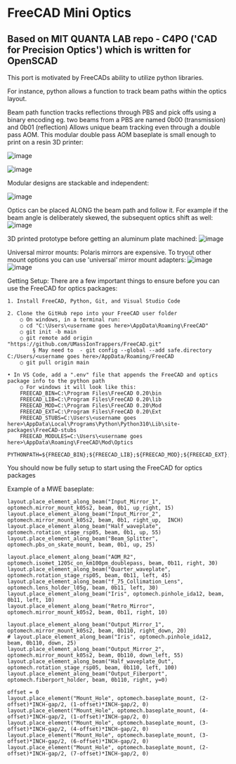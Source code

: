 # FreeCAD Mini Optics

## Based on MIT QUANTA LAB repo - C4PO ('CAD for Precision Optics') which is written for OpenSCAD

This port is motivated by FreeCADs ability to utilize python libraries.

For instance, python allows a function to track beam paths within the optics layout.

Beam path function tracks reflections through PBS and pick offs using a binary encoding
eg. two beams from a PBS are named 0b00 (transmission) and 0b01 (reflection)
Allows unique beam tracking even through a double pass AOM. This modular double pass AOM baseplate is small enough to print on a resin 3D printer:

![image](https://user-images.githubusercontent.com/103533593/225905737-54318378-d2fa-444c-aab7-e172df4a0bad.png)

![image](https://user-images.githubusercontent.com/103533593/225906192-615caded-70e3-43de-a46f-c5aa9236dd25.png)

Modular designs are stackable and independent:

![image](https://user-images.githubusercontent.com/103533593/225907411-c28c953b-345c-4921-9965-d5707ece66d7.png)


Optics can be placed ALONG the beam path and follow it. For example if the beam angle is deliberately skewed, the subsequent optics shift as well:
![image](https://user-images.githubusercontent.com/103533593/225908758-4c196c09-486d-4347-9094-3af1f606a397.png)

3D printed prototype before getting an aluminum plate machined:
![image](https://user-images.githubusercontent.com/103533593/225912508-68dd4000-5342-4b57-9fbf-bde178d6664b.png)

Universal mirror mounts:
Polaris mirrors are expensive. To tryout other mount options you can use 'universal' mirror mount adapters:
![image](https://user-images.githubusercontent.com/103533593/225914594-f241deee-e438-4b53-9f5f-39edc5ba4fc9.png)
![image](https://user-images.githubusercontent.com/103533593/225914625-2159fe6f-c0bc-4131-9200-ce152fada791.png)


Getting Setup:
There are a few important things to ensure before you can use the FreeCAD for optics packages:

	1. Install FreeCAD, Python, Git, and Visual Studio Code
	
	2. Clone the GitHub repo into your FreeCAD user folder
		○ On windows, in a terminal run:
		○ cd "C:\Users\<username goes here>\AppData\Roaming\FreeCAD"
		○ git init -b main
		○ git remote add origin "https://github.com/UMassIonTrappers/FreeCAD.git"
			§ May need to  - git config --global --add safe.directory C:/Users/<username goes here>/AppData/Roaming/FreeCAD
		○ git pull origin main
		
	• In VS Code, add a ".env" file that appends the FreeCAD and optics package info to the python path
		○ For windows it will look like this:
		FREECAD_BIN=C:\Program Files\FreeCAD 0.20\bin
		FREECAD_LIB=C:\Program Files\FreeCAD 0.20\lib
		FREECAD_MOD=C:\Program Files\FreeCAD 0.20\Mod
		FREECAD_EXT=C:\Program Files\FreeCAD 0.20\Ext
		FREECAD_STUBS=C:\Users\<username goes here>\AppData\Local\Programs\Python\Python310\Lib\site-packages\FreeCAD-stubs
		FREECAD_MODULES=C:\Users\<username goes here>\AppData\Roaming\FreeCAD\Mod\Optics
		PYTHONPATH=${FREECAD_BIN};${FREECAD_LIB};${FREECAD_MOD};${FREECAD_EXT};${FREECAD_STUBS};${FREECAD_OPTICS};${PYTHONPATH}
		
You should now be fully setup to start using the FreeCAD for optics packages

Example of a MWE baseplate:

````
layout.place_element_along_beam("Input_Mirror_1", optomech.mirror_mount_k05s2, beam, 0b1, up_right, 15)
layout.place_element_along_beam("Input_Mirror_2", optomech.mirror_mount_k05s2, beam, 0b1, right_up,  INCH)
layout.place_element_along_beam("Half_waveplate", optomech.rotation_stage_rsp05, beam, 0b1, up, 55)
layout.place_element_along_beam("Beam_Splitter", optomech.pbs_on_skate_mount, beam, 0b1, up, 25)

layout.place_element_along_beam("AOM_R2", optomech.isomet_1205c_on_km100pm_doublepass, beam, 0b11, right, 30)
layout.place_element_along_beam("Quarter_waveplate", optomech.rotation_stage_rsp05, beam, 0b11, left, 45)
layout.place_element_along_beam("f_75_Collimation_Lens", optomech.lens_holder_l05g, beam, 0b11, left, 30)
layout.place_element_along_beam("Iris", optomech.pinhole_ida12, beam, 0b11, left, 10)
layout.place_element_along_beam("Retro_Mirror", optomech.mirror_mount_k05s2, beam, 0b11, right, 10)

layout.place_element_along_beam("Output_Mirror_1", optomech.mirror_mount_k05s2, beam, 0b110, right_down, 20)
# layout.place_element_along_beam("Iris", optomech.pinhole_ida12, beam, 0b110, down, 25)
layout.place_element_along_beam("Output_Mirror_2", optomech.mirror_mount_k05s2, beam, 0b110, down_left, 55)
layout.place_element_along_beam("Half_waveplate_Out", optomech.rotation_stage_rsp05, beam, 0b110, left, 100)
layout.place_element_along_beam("Output_Fiberport", optomech.fiberport_holder, beam, 0b110, right, y=0)

offset = 0
layout.place_element("Mount_Hole", optomech.baseplate_mount, (2-offset)*INCH-gap/2, (1-offset)*INCH-gap/2, 0)
layout.place_element("Mount_Hole", optomech.baseplate_mount, (4-offset)*INCH-gap/2, (1-offset)*INCH-gap/2, 0)
layout.place_element("Mount_Hole", optomech.baseplate_mount, (3-offset)*INCH-gap/2, (4-offset)*INCH-gap/2, 0)
layout.place_element("Mount_Hole", optomech.baseplate_mount, (3-offset)*INCH-gap/2, (6-offset)*INCH-gap/2, 0)
layout.place_element("Mount_Hole", optomech.baseplate_mount, (2-offset)*INCH-gap/2, (7-offset)*INCH-gap/2, 0)
````
